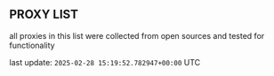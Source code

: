 ## PROXY LIST

all proxies in this list were collected from open sources and tested for functionality

last update: `2025-02-28 15:19:52.782947+00:00` UTC